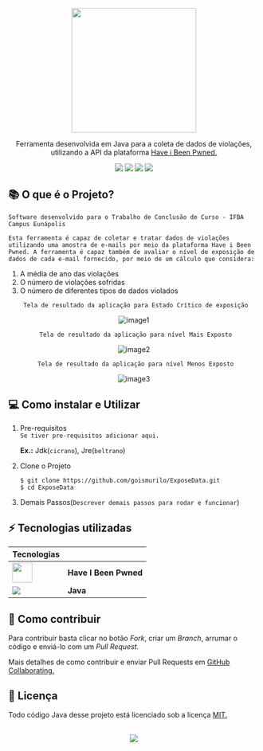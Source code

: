 <div align="center">
    <img height="250px" src="https://user-images.githubusercontent.com/39069727/141044015-1096fb45-8d50-473c-bcfb-73a36bb2b8e5.png" />
    <p>Ferramenta desenvolvida em Java para a coleta de dados de violações, utilizando a API da plataforma <a href="https://haveibeenpwned.com/">Have i Been Pwned.</a></p>
    <img src="https://img.shields.io/badge/Java-ED8B00?style=for-the-badge&logo=java&logoColor=white"/>
    <img src="https://img.shields.io/badge/Maintained%3F-yes-green.svg"/>
    <img src="https://img.shields.io/badge/Ask%20me-anything-1abc9c.svg"/>
    <img src="https://badgen.net/badge/icon/eclipse?icon=eclipse&label"/>
</div>



## :books: O que é o Projeto?

 `Software desenvolvido para o Trabalho de Conclusão de Curso - IFBA Campus Eunápolis `

 `Esta ferramenta é capaz de coletar e tratar dados de violações utilizando uma amostra de e-mails por meio da plataforma Have i Been Pwned. A ferramenta é capaz também de avaliar o nível de exposição de dados de cada e-mail fornecido, por meio de um cálculo que considera:`
 
 
 1) A média de ano das violações
 2) O número de violações sofridas
 3) O número de diferentes tipos de dados violados

<div align="center">
    
     Tela de resultado da aplicação para Estado Crítico de exposição

![image1](https://user-images.githubusercontent.com/39069727/141048024-367d1b16-60d5-4a15-aaa9-dbb9a68508ed.jpeg)

     Tela de resultado da aplicação para nível Mais Exposto

![image2](https://user-images.githubusercontent.com/39069727/141048124-5fcc3d71-796a-4cc4-b311-0a6e3ce55ef2.jpeg)

     Tela de resultado da aplicação para nível Menos Exposto

![image3](https://user-images.githubusercontent.com/39069727/141048169-8ae7cc72-5df2-43b7-9a34-21073bea28b0.jpeg)
    
</div>
 




## :computer: Como instalar e Utilizar

1. Pre-requisitos<br>
    `Se tiver pre-requisitos adicionar aqui.`

    **Ex.:** Jdk(`cicrano`), Jre(`beltrano`)

2. Clone o Projeto

    ``` Shell
    $ git clone https://github.com/goismurilo/ExposeData.git
    $ cd ExposeData
    ```

3. Demais Passos(`Descrever demais passos para rodar e funcionar`)

## :zap: Tecnologias utilizadas

Tecnologias     | ⠀⠀⠀⠀⠀
---------       | ------
<img height="40" src="https://scontent.fbps3-1.fna.fbcdn.net/v/t31.18172-8/23845810_1548684558558612_2279244806994446867_o.png?_nc_cat=100&ccb=1-5&_nc_sid=09cbfe&_nc_eui2=AeEsCZBtrl4_DzCP_u-W2TcYtLAfv2PQ-hu0sB-_Y9D6G28sKBGDtkeoCqAw2zx5E-HqZT9gkrKLLT3gqLMzemRw&_nc_ohc=DLzT3vfjZcIAX-1OJSP&_nc_ht=scontent.fbps3-1.fna&oh=1d681cdfe6667ca15d7b1af12b4a2965&oe=61AF2C12" /> | <strong>Have I Been Pwned</strong>
<img src="https://img.icons8.com/color/48/000000/java-coffee-cup-logo--v2.png"/> | <strong>Java</strong>

## :handshake: Como contribuir 

<p>Para contribuir basta clicar no botão <i>Fork</i>, criar um <i>Branch</i>, arrumar o código e enviá-lo com um <i>Pull Request.</i></p>
<p>
Mais detalhes de como contribuir e enviar Pull Requests em <a href="https://docs.github.com/en/pull-requests/collaborating-with-pull-requests">GitHub Collaborating.</a></p>

## :memo: Licença 

Todo código Java desse projeto está licenciado sob a licença <a href="https://github.com/VitorAugusto/ExposeData/blob/main/LICENSE">MIT.</a>
<br>
<br>
<div align="center">
    <img src="http://ForTheBadge.com/images/badges/built-with-love.svg" />
</div>
